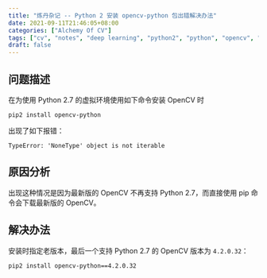 ```yaml
---
title: "炼丹杂记 -- Python 2 安装 opencv-python 包出错解决办法"
date: 2021-09-11T21:46:05+08:00
categories: ["Alchemy Of CV"]
tags: ["cv", "notes", "deep learning", "python2", "python", "opencv", "linux", "windows", "pip"]
draft: false
---
```


## 问题描述

在为使用 Python 2.7 的虚拟环境使用如下命令安装 OpenCV 时  

```
pip2 install opencv-python
```

出现了如下报错：  

```
TypeError: 'NoneType' object is not iterable
```

## 原因分析

出现这种情况是因为最新版的 OpenCV 不再支持 Python 2.7，而直接使用 pip 命令会下载最新版的 OpenCV。  

## 解决办法

安装时指定老版本，最后一个支持 Python 2.7 的 OpenCV 版本为 `4.2.0.32`：  

```
pip2 install opencv-python==4.2.0.32
```
